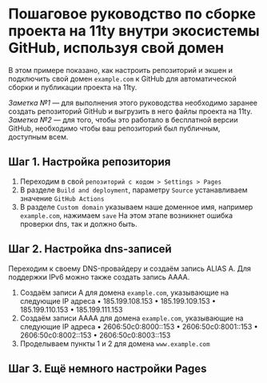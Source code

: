 # Пошаговое руководство по сборке проекта на 11ty внутри экосистемы GitHub, используя свой домен

В этом примере показано, как настроить репозиторий и экшен и подключить свой домен `example.com` к GitHub для автоматической сборки и публикации проекта на 11ty.

*Заметка №1* — для выполнения этого руководства необходимо заранее создать репозиторий GitHub и выгрузить в него файлы проекта на 11ty.
*Заметка №2* — для того, чтобы это работало в бесплатной версии GitHub, необходимо чтобы ваш репозиторий был публичным, доступным всем.

## Шаг 1. Настройка репозитория
1. Переходим в свой `репозиторий с кодом > Settings > Pages`
2. В разделе `Build and deployment`, параметру `Source` устанавливаем значение `GitHub Actions`
3. В разделе `Custom domain` указываем наше доменное имя, например `example.com`, нажимаем `save`
На этом этапе возникнет ошибка проверки dns, так  и должно быть.

## Шаг 2. Настройка dns-записей
Переходим к своему DNS-провайдеру и создаём запись ALIAS A. Для поддержки IPv6 можно также создать запись AAAA.
1. Создаём записи A для домена `example.com`, указывающие на следующие IP адреса
• 185.199.108.153
• 185.199.109.153
• 185.199.110.153
• 185.199.111.153
2. Создаём записи AAAA для домена `example.com`, указывающие на следующие IP адреса
• 2606:50c0:8000::153
• 2606:50c0:8001::153
• 2606:50c0:8002::153
• 2606:50c0:8003::153
3. Проделываем пункты 1 и 2 для домена `www.example.com`

## Шаг 3. Ещё немного настройки Pages               
